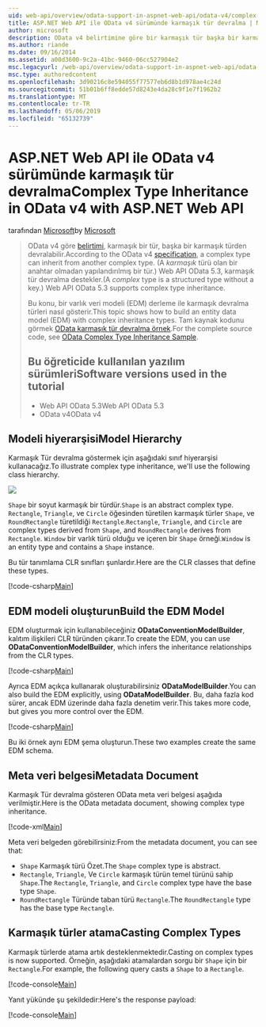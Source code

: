 ```yaml
---
uid: web-api/overview/odata-support-in-aspnet-web-api/odata-v4/complex-type-inheritance-in-odata-v4
title: ASP.NET Web API ile OData v4 sürümünde karmaşık tür devralma | Microsoft Docs
author: microsoft
description: OData v4 belirtimine göre bir karmaşık tür başka bir karmaşık türden devralabilir. (Bir karmaşık türü bir yapılandırılmış bir anahtar olmadan türdür.) Web API...
ms.author: riande
ms.date: 09/16/2014
ms.assetid: a00d3600-9c2a-41bc-9460-06cc527904e2
msc.legacyurl: /web-api/overview/odata-support-in-aspnet-web-api/odata-v4/complex-type-inheritance-in-odata-v4
msc.type: authoredcontent
ms.openlocfilehash: 3d90216c8e594055f77577eb6d8b1d978ae4c24d
ms.sourcegitcommit: 51b01b6ff8edde57d8243e4da28c9f1e7f1962b2
ms.translationtype: MT
ms.contentlocale: tr-TR
ms.lasthandoff: 05/06/2019
ms.locfileid: "65132739"
---
```

# <a name="complex-type-inheritance-in-odata-v4-with-aspnet-web-api"></a><span data-ttu-id="7949a-104">ASP.NET Web API ile OData v4 sürümünde karmaşık tür devralma</span><span class="sxs-lookup"><span data-stu-id="7949a-104">Complex Type Inheritance in OData v4 with ASP.NET Web API</span></span>

<span data-ttu-id="7949a-105">tarafından [Microsoft](https://github.com/microsoft)</span><span class="sxs-lookup"><span data-stu-id="7949a-105">by [Microsoft](https://github.com/microsoft)</span></span>

> <span data-ttu-id="7949a-106">OData v4 göre [belirtimi](http://www.odata.org/documentation/odata-version-4-0/), karmaşık bir tür, başka bir karmaşık türden devralabilir.</span><span class="sxs-lookup"><span data-stu-id="7949a-106">According to the OData v4 [specification](http://www.odata.org/documentation/odata-version-4-0/), a complex type can inherit from another complex type.</span></span> <span data-ttu-id="7949a-107">(A *karmaşık* türü olan bir anahtar olmadan yapılandırılmış bir tür.) Web API OData 5.3, karmaşık tür devralma destekler.</span><span class="sxs-lookup"><span data-stu-id="7949a-107">(A *complex* type is a structured type without a key.) Web API OData 5.3 supports complex type inheritance.</span></span>
> 
> <span data-ttu-id="7949a-108">Bu konu, bir varlık veri modeli (EDM) derleme ile karmaşık devralma türleri nasıl gösterir.</span><span class="sxs-lookup"><span data-stu-id="7949a-108">This topic shows how to build an entity data model (EDM) with complex inheritance types.</span></span> <span data-ttu-id="7949a-109">Tam kaynak kodunu görmek [OData karmaşık tür devralma örnek](http://aspnet.codeplex.com/sourcecontrol/latest#Samples/WebApi/OData/v4/ODataComplexTypeInheritanceSample/ReadMe.txt).</span><span class="sxs-lookup"><span data-stu-id="7949a-109">For the complete source code, see [OData Complex Type Inheritance Sample](http://aspnet.codeplex.com/sourcecontrol/latest#Samples/WebApi/OData/v4/ODataComplexTypeInheritanceSample/ReadMe.txt).</span></span>
> 
> ## <a name="software-versions-used-in-the-tutorial"></a><span data-ttu-id="7949a-110">Bu öğreticide kullanılan yazılım sürümleri</span><span class="sxs-lookup"><span data-stu-id="7949a-110">Software versions used in the tutorial</span></span>
> 
> 
> - <span data-ttu-id="7949a-111">Web API OData 5.3</span><span class="sxs-lookup"><span data-stu-id="7949a-111">Web API OData 5.3</span></span>
> - <span data-ttu-id="7949a-112">OData v4</span><span class="sxs-lookup"><span data-stu-id="7949a-112">OData v4</span></span>

## <a name="model-hierarchy"></a><span data-ttu-id="7949a-113">Modeli hiyerarşisi</span><span class="sxs-lookup"><span data-stu-id="7949a-113">Model Hierarchy</span></span>

<span data-ttu-id="7949a-114">Karmaşık Tür devralma göstermek için aşağıdaki sınıf hiyerarşisi kullanacağız.</span><span class="sxs-lookup"><span data-stu-id="7949a-114">To illustrate complex type inheritance, we'll use the following class hierarchy.</span></span>

![](complex-type-inheritance-in-odata-v4/_static/image1.png)

<span data-ttu-id="7949a-115">`Shape` bir soyut karmaşık bir türdür.</span><span class="sxs-lookup"><span data-stu-id="7949a-115">`Shape` is an abstract complex type.</span></span> <span data-ttu-id="7949a-116">`Rectangle`, `Triangle`, ve `Circle` öğesinden türetilen karmaşık türler `Shape`, ve `RoundRectangle` türetildiği `Rectangle`.</span><span class="sxs-lookup"><span data-stu-id="7949a-116">`Rectangle`, `Triangle`, and `Circle` are complex types derived from `Shape`, and `RoundRectangle` derives from `Rectangle`.</span></span> <span data-ttu-id="7949a-117">`Window` bir varlık türü olduğu ve içeren bir `Shape` örneği.</span><span class="sxs-lookup"><span data-stu-id="7949a-117">`Window` is an entity type and contains a `Shape` instance.</span></span>

<span data-ttu-id="7949a-118">Bu tür tanımlama CLR sınıfları şunlardır.</span><span class="sxs-lookup"><span data-stu-id="7949a-118">Here are the CLR classes that define these types.</span></span>

[!code-csharp[Main](complex-type-inheritance-in-odata-v4/samples/sample1.cs)]

## <a name="build-the-edm-model"></a><span data-ttu-id="7949a-119">EDM modeli oluşturun</span><span class="sxs-lookup"><span data-stu-id="7949a-119">Build the EDM Model</span></span>

<span data-ttu-id="7949a-120">EDM oluşturmak için kullanabileceğiniz **ODataConventionModelBuilder**, kalıtım ilişkileri CLR türünden çıkarır.</span><span class="sxs-lookup"><span data-stu-id="7949a-120">To create the EDM, you can use **ODataConventionModelBuilder**, which infers the inheritance relationships from the CLR types.</span></span>

[!code-csharp[Main](complex-type-inheritance-in-odata-v4/samples/sample2.cs)]

<span data-ttu-id="7949a-121">Ayrıca EDM açıkça kullanarak oluşturabilirsiniz **ODataModelBuilder**.</span><span class="sxs-lookup"><span data-stu-id="7949a-121">You can also build the EDM explicitly, using **ODataModelBuilder**.</span></span> <span data-ttu-id="7949a-122">Bu, daha fazla kod sürer, ancak EDM üzerinde daha fazla denetim verir.</span><span class="sxs-lookup"><span data-stu-id="7949a-122">This takes more code, but gives you more control over the EDM.</span></span>

[!code-csharp[Main](complex-type-inheritance-in-odata-v4/samples/sample3.cs)]

<span data-ttu-id="7949a-123">Bu iki örnek aynı EDM şema oluşturun.</span><span class="sxs-lookup"><span data-stu-id="7949a-123">These two examples create the same EDM schema.</span></span>

## <a name="metadata-document"></a><span data-ttu-id="7949a-124">Meta veri belgesi</span><span class="sxs-lookup"><span data-stu-id="7949a-124">Metadata Document</span></span>

<span data-ttu-id="7949a-125">Karmaşık Tür devralma gösteren OData meta veri belgesi aşağıda verilmiştir.</span><span class="sxs-lookup"><span data-stu-id="7949a-125">Here is the OData metadata document, showing complex type inheritance.</span></span>

[!code-xml[Main](complex-type-inheritance-in-odata-v4/samples/sample4.xml?highlight=13,17,25,30)]

<span data-ttu-id="7949a-126">Meta veri belgeden görebilirsiniz:</span><span class="sxs-lookup"><span data-stu-id="7949a-126">From the metadata document, you can see that:</span></span>

- <span data-ttu-id="7949a-127">`Shape` Karmaşık türü Özet.</span><span class="sxs-lookup"><span data-stu-id="7949a-127">The `Shape` complex type is abstract.</span></span>
- <span data-ttu-id="7949a-128">`Rectangle`, `Triangle`, Ve `Circle` karmaşık türün temel türünü sahip `Shape`.</span><span class="sxs-lookup"><span data-stu-id="7949a-128">The `Rectangle`, `Triangle`, and `Circle` complex type have the base type `Shape`.</span></span>
- <span data-ttu-id="7949a-129">`RoundRectangle` Türünde taban türü `Rectangle`.</span><span class="sxs-lookup"><span data-stu-id="7949a-129">The `RoundRectangle` type has the base type `Rectangle`.</span></span>

## <a name="casting-complex-types"></a><span data-ttu-id="7949a-130">Karmaşık türler atama</span><span class="sxs-lookup"><span data-stu-id="7949a-130">Casting Complex Types</span></span>

<span data-ttu-id="7949a-131">Karmaşık türlerde atama artık desteklenmektedir.</span><span class="sxs-lookup"><span data-stu-id="7949a-131">Casting on complex types is now supported.</span></span> <span data-ttu-id="7949a-132">Örneğin, aşağıdaki atamalardan sorgu bir `Shape` için bir `Rectangle`.</span><span class="sxs-lookup"><span data-stu-id="7949a-132">For example, the following query casts a `Shape` to a `Rectangle`.</span></span>

[!code-console[Main](complex-type-inheritance-in-odata-v4/samples/sample5.cmd)]

<span data-ttu-id="7949a-133">Yanıt yükünde şu şekildedir:</span><span class="sxs-lookup"><span data-stu-id="7949a-133">Here's the response payload:</span></span>

[!code-console[Main](complex-type-inheritance-in-odata-v4/samples/sample6.cmd)]
